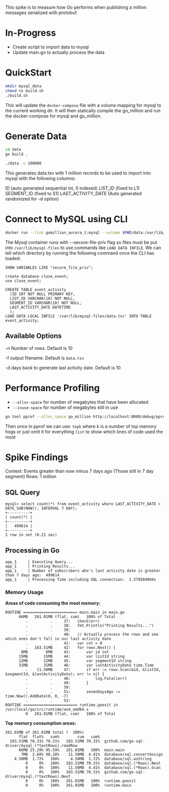 This spike is to measure how Go performs when publishing a million messages serialized with protobuf.

# In-Progress #
- Create script to import data to mysql
- Update main.go to actually process the data

# QuickStart #

```bash
mkdir mysql_data
chmod +x build.sh
./build.sh
```

This will update the `docker-compose` file with a volume mapping for mysql to the current working dir.
It will then statically compile the go_million and run the docker-compose for mysql and go_million.

# Generate Data #

```bash
cd data
go build .

./data -n 100000
```

This generates data.tsv with 1 million records to be used to import into mysql with the following columns:

ID (auto generated sequential int, 0 indexed)
LIST_ID (fixed to L1)
SEGMENT_ID (fixed to S1)
LAST_ACTIVITY_DATE (Auto generated randomized for -d option)

# Connect to MySQL using CLI #

```bash
docker run --link gomillion_aurora_1:mysql --volume $PWD/data:/var/lib/mysql-files -it --rm mysql mysql -hgomillion_aurora_1 -uroot -pmysql
```
The Mysql container runs with --secure-file-priv flag so files must be put into `/var/lib/mysql-files` to use commands like `LOAD DATA INFILE`.
We can tell which directory by running the following command once the CLI has loaded:
```mysql
SHOW VARIABLES LIKE "secure_file_priv";
```


```mysql
create database close_event;
use close_event;
```

```mysql
CREATE TABLE event_activity
  (ID INT NOT NULL PRIMARY KEY,
  LIST_ID VARCHAR(10) NOT NULL,
  SEGMENT_ID VARCHAR(10) NOT NULL,
  LAST_ACTIVITY_DATE DATETIME
  );
LOAD DATA LOCAL INFILE '/var/lib/mysql-files/data.tsv' INTO TABLE event_activity;
```

## Available Options ##
-n Number of rows. Default is 10

-f output filename. Default is `data.tsv`

-d days back to generate last activity date. Default is 10

# Performance Profiling #

- `--alloc-space` for number of megabytes that have been allocated
- `--inuse-space` for number of megabytes still in use

```bash
go tool pprof --alloc_space go_million http://localhost:8080/debug/pprof/heap
```

Then once in pprof we can use:
`topk` where k is a number of top memory hogs or just omit it for everything
`list` to show which lines of code used the most

# Spike Findings #

Context: Events greater than now minus 7 days ago (Those still in 7 day segment)
Rows: 1 million

## SQL Query ##

```
mysql> select count(*) from event_activity where LAST_ACTIVITY_DATE > DATE_SUB(NOW(), INTERVAL 7 DAY);
+----------+
| count(*) |
+----------+
|   499614 |
+----------+
1 row in set (0.21 sec)
```

## Processing in Go ##

```
app_1     | Executing Query...
app_1     | Printing Results...
app_1     | Number of subscribers who's last activity date is greater than 7 days ago:  499614
app_1     | Processing Time including SQL connection:  1.579584004s
```

### Memory Usage ###

**Areas of code consuming the most memory:**
```
ROUTINE ======================== main.main in main.go
      66MB   261.01MB (flat, cum)   100% of Total
         .          .     37:	check(err)
         .          .     38:	fmt.Println("Printing Results...")
         .          .     39:
         .          .     40:	// Actually process the rows and see which ones don't fall in our last activity date
         .          .     41:	var cnt = 0
         .   183.51MB     42:	for rows.Next() {
       8MB        8MB     43:		var id int
      15MB       15MB     44:		var listId string
      12MB       12MB     45:		var segmentId string
      31MB       31MB     46:		var lastActivityDate time.Time
         .    11.50MB     47:		if err := rows.Scan(&id, &listId, &segmentId, &lastActivityDate); err != nil {
         .          .     48:			log.Fatal(err)
         .          .     49:		}
         .          .     50:
         .          .     51:		sevenDaysAgo := time.Now().AddDate(0, 0, -7)
         .          .     52:
ROUTINE ======================== runtime.goexit in /usr/local/go/src/runtime/asm_amd64.s
         0   261.01MB (flat, cum)   100% of Total
```
**Top memory consumption areas:**

```
261.01MB of 261.01MB total (  100%)
      flat  flat%   sum%        cum   cum%
  183.51MB 70.31% 70.31%   183.51MB 70.31%  github.com/go-sql-driver/mysql.(*textRows).readRow
      66MB 25.29% 95.59%   261.01MB   100%  main.main
       7MB  2.68% 98.28%    11.50MB  4.41%  database/sql.convertAssign
    4.50MB  1.72%   100%     4.50MB  1.72%  database/sql.asString
         0     0%   100%   183.51MB 70.31%  database/sql.(*Rows).Next
         0     0%   100%    11.50MB  4.41%  database/sql.(*Rows).Scan
         0     0%   100%   183.51MB 70.31%  github.com/go-sql-driver/mysql.(*textRows).Next
         0     0%   100%   261.01MB   100%  runtime.goexit
         0     0%   100%   261.01MB   100%  runtime.main
```


